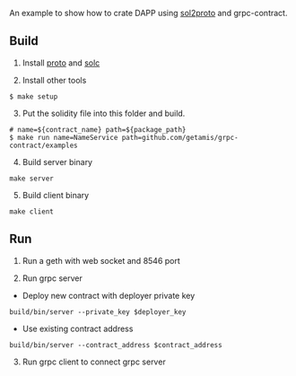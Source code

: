 An example to show how to crate DAPP using [sol2proto](https://github.com/getamis/sol2proto) and grpc-contract.

## Build

1. Install [proto](https://github.com/google/protobuf/releases/) and [solc](http://solidity.readthedocs.io/en/develop/installing-solidity.html)

2. Install other tools

```
$ make setup
```

3. Put the solidity file into this folder and build.

```
# name=${contract_name} path=${package_path}
$ make run name=NameService path=github.com/getamis/grpc-contract/examples
```

4. Build server binary

```
make server
```

5. Build client binary

```
make client
```

## Run
1. Run a geth with web socket and 8546 port

2. Run grpc server
- Deploy new contract with deployer private key
```
build/bin/server --private_key $deployer_key
```
- Use existing contract address
```
build/bin/server --contract_address $contract_address
```

3. Run grpc client to connect grpc server
